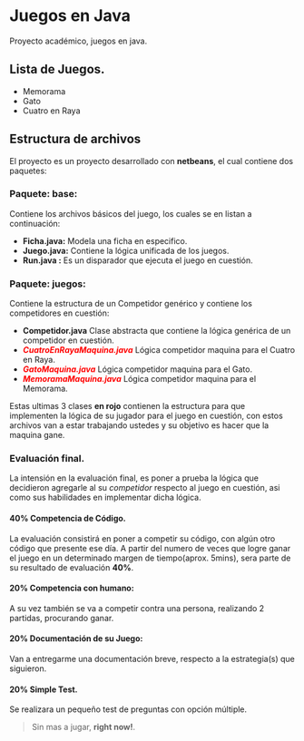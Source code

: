 # Juegos en Java

Proyecto académico, juegos en java.

## Lista de Juegos.

 - Memorama
 - Gato
 - Cuatro en Raya


## Estructura de archivos

El proyecto es un proyecto desarrollado con **netbeans**, el cual contiene dos paquetes:

### Paquete: base:

Contiene los archivos básicos del juego, los cuales se en listan a continuación:

 - **Ficha.java:** Modela una ficha en especifico.
 - **Juego.java:** Contiene la lógica unificada de los juegos.
 - **Run.java  :** Es un disparador que ejecuta el juego en cuestión.

### Paquete: juegos:

Contiene la estructura de un Competidor genérico y contiene los competidores en cuestión:

 - **Competidor.java** Clase abstracta que contiene la lógica genérica de un competidor en cuestión.
 - **<i style='color:red'>CuatroEnRayaMaquina.java</i>** Lógica competidor maquina para el Cuatro en Raya.
 - **<i style='color:red'>GatoMaquina.java</i>** Lógica competidor maquina para el Gato.
 - **<i style='color:red'>MemoramaMaquina.java</i>** Lógica competidor maquina para el Memorama.

Estas ultimas 3 clases **en rojo** contienen la estructura para que implementen la lógica de su jugador para el juego en cuestión, con estos archivos van a estar trabajando ustedes y su objetivo es hacer que la maquina gane.


### Evaluación final.

La intensión en la evaluación final, es poner a prueba la lógica que decidieron agregarle al su _competidor_ respecto al juego en cuestión, asi como sus habilidades en implementar dicha lógica.

#### 40% Competencia de Código.

La evaluación consistirá en poner a competir su código, con algún otro código que presente ese día. A partir del numero de veces que logre ganar el juego en un determinado margen de tiempo(aprox. 5mins), sera parte de su resultado de evaluación **40%**.

#### 20% Competencia con humano:
A su vez también se va a competir contra una persona, realizando 2 partidas, procurando ganar.


#### 20% Documentación de su Juego:

Van a entregarme una documentación breve, respecto a la estrategia(s) que siguieron.

#### 20% Simple Test.

Se realizara un pequeño test de preguntas con opción múltiple.

> Sin mas a jugar, **right now!**.

 